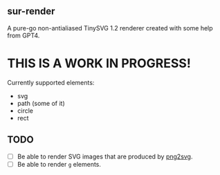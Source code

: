 ## sur-render

A pure-go non-antialiased TinySVG 1.2 renderer created with some help from GPT4.

# THIS IS A WORK IN PROGRESS!

Currently supported elements:

* svg
* path (some of it)
* circle
* rect

## TODO

- [ ] Be able to render SVG images that are produced by [png2svg](https://github.com/xyproto/png2svg).
- [ ] Be able to render `g` elements.
